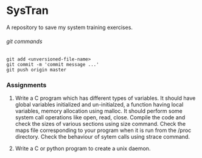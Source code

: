 SysTran
=======
A repository to save my system training exercises.

###### git commands
```
git add <unversioned-file-name>
git commit -m 'commit message ...'
git push origin master
```

### Assignments

1. Write a C program which has different types of variables. It should have global variables initialized and un-initialzed, a function having local variables, memory allocation using malloc. It should perform some system call operations like open, read, close.
Compile the code and check the sizes of various sections using size command.  Check the maps file corresponding to your program when it is run from the /proc directory. Check the behaviour of sytem calls using strace command.

2. Write a C or python program to create a unix daemon.

